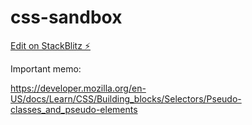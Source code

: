 # css-sandbox

[Edit on StackBlitz ⚡️](https://stackblitz.com/edit/css-sandbox)

Important memo: 

https://developer.mozilla.org/en-US/docs/Learn/CSS/Building_blocks/Selectors/Pseudo-classes_and_pseudo-elements